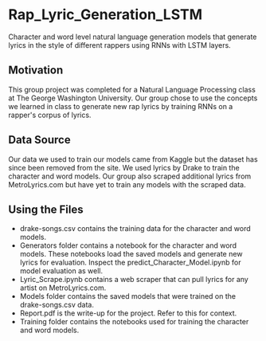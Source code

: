 # Rap_Lyric_Generation_LSTM
Character and word level natural language generation models that generate lyrics in the style of different rappers using RNNs with LSTM layers.

## Motivation
This group project was completed for a Natural Language Processing class at The George Washington University.  Our group chose to use the concepts we learned in class to generate new rap lyrics by training RNNs on a rapper's corpus of lyrics.  

## Data Source
Our data we used to train our models came from Kaggle but the dataset has since been removed from the site.  We used lyrics by Drake to train the character and word models.  Our group also scraped additional lyrics from MetroLyrics.com but have yet to train any models with the scraped data.

##  Using the Files
- drake-songs.csv contains the training data for the character and word models.
- Generators folder contains a notebook for the character and word models.  These notebooks load the saved models and generate new lyrics for evaluation.  Inspect the predict_Character_Model.ipynb for model evaluation as well.
- Lyric_Scrape.ipynb contains a web scraper that can pull lyrics for any artist on MetroLyrics.com.
- Models folder contains the saved models that were trained on the drake-songs.csv data.
- Report.pdf is the write-up for the project.  Refer to this for context.
- Training folder contains the notebooks used for training the character and word models. 
